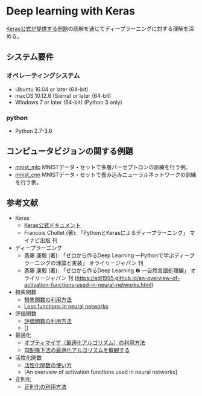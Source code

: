 # Deep learning with Keras
[Keras公式が提供する例題](https://github.com/keras-team/keras/blob/master/examples/README.md)の読解を通じてディープラーニングに対する理解を深める。  

## システム要件

### オペレーティングシステム
- Ubuntu 16.04 or later (64-bit)
- macOS 10.12.6 (Sierra) or later (64-bit)
- Windows 7 or later (64-bit) (Python 3 only)

### python
- Python 2.7-3.6

## コンピュータビジョンの関する例題
- [mnist_mlp](mnist_mlp/README.md) MNISTデータ・セットで多層パーセプトロンの訓練を行う例。
- [mnist_cnn](mnist_cnn/README.md) MNISTデータ・セットで畳み込みニューラルネットワークの訓練を行う例。

## 参考文献
- Keras
  - [Keras公式ドキュメント](https://keras.io/ja/)
  - Francois Chollet (著): 「PythonとKerasによるディープラーニング」 マイナビ出版 刊
- ディープラーニング
  - 斎藤 康毅 (著): 「ゼロから作るDeep Learning ―Pythonで学ぶディープラーニングの理論と実装」 オライリージャパン 刊
  - 斎藤 康毅 (著): 「ゼロから作るDeep Learning ❷ ―自然言語処理編」 オライリージャパン 刊
(https://adl1995.github.io/an-overview-of-activation-functions-used-in-neural-networks.html)
- 損失関数
  - [損失関数の利用方法](https://keras.io/ja/losses/)
  - [Loss functions in neural networks](https://isaacchanghau.github.io/post/loss_functions/)
- 評価関数
  - [評価関数の利用方法](https://keras.io/ja/metrics/)
  - []
- 最適化
  - [オプティマイザ（最適化アルゴリズム）の利用方法](https://keras.io/ja/optimizers/)
  - [勾配降下法の最適化アルゴリズムを概観する](https://postd.cc/optimizing-gradient-descent/)
- 活性化関数
  - [活性化関数の使い方](https://keras.io/ja/activations/)
  - [An overview of activation functions used in neural networks]
- 正則化
  - [正則化の利用方法](https://keras.io/ja/regularizers/)

  
